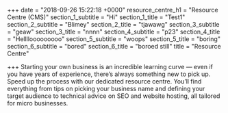 +++
date = "2018-09-26 15:22:18 +0000"
resource_centre_h1 = "Resource Centre (CMS)"
section_1_subtitle = "Hi"
section_1_title = "Test1"
section_2_subtitle = "Blimey"
section_2_title = "tjawawg"
section_3_subtitle = "geaw"
section_3_title = "nnnn"
section_4_subtitle = "p23"
section_4_title = "Hellllooooooooo"
section_5_subtitle = "woops"
section_5_title = "boring"
section_6_subtitle = "bored"
section_6_title = "boroed still"
title = "Resource Centre"

+++
Starting your own business is an incredible learning curve — even if you have years of experience, there’s always something new to pick up. Speed up the process with our dedicated resource centre. You’ll find everything from tips on picking your business name and defining your target audience to technical advice on SEO and website hosting, all tailored for micro businesses.